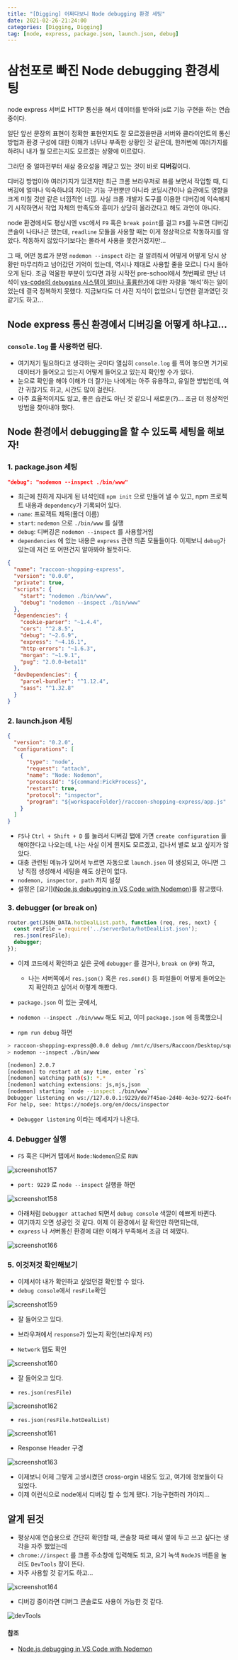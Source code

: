 ```yaml
---
title: "[Digging] 어쩌다보니 Node debugging 환경 세팅"
date: 2021-02-26-21:24:00
categories: [Digging, Digging]
tag: [node, express, package.json, launch.json, debug]
---
```


# 삼천포로 빠진 Node debugging 환경세팅



node express 서버로 HTTP 통신을 해서 데이터를 받아와 js로 기능 구현을 하는 연습중이다.

일단 앞선 문장의 표현이 정확한 표현인지도 잘 모르겠을만큼 서버와 클라이언트의 통신 방법과 환경 구성에 대한 이해가 너무나 부족한 상황인 것 같은데, 한꺼번에 여러가지를 하려니 내가 뭘 모르는지도 모르겠는 상황에 이르렀다.

그러던 중 얼마전부터 새삼 중요성을 깨닫고 있는 것이 바로 **디버깅**이다.

디버깅 방법이야 여러가지가 있겠지만 최근 크롬 브라우저로 뷰를 보면서 작업할 때, 디버깅에 얼마나 익숙하냐의 차이는 기능 구현뿐만 아니라 코딩시간이나 습관에도 영향을 크게 미칠 것만 같은 너낌적인 너낌.
사실 크롬 개발자 도구를 이용한 디버깅에 익숙해지기 시작하면서 작업 자체의 만족도와 흥미가 상당히 올라갔다고 해도 과언이 아니다.

node 환경에서도 평상시엔 vsc에서 `F9` 혹은 `break point`를 걸고 `F5`를 누르면 디버깅 콘솔이 나타나곤 했는데, `readline` 모듈을 사용할 때는 이게 정상적으로 작동하지를 않았다. 작동하지 않았다기보다는 몰라서 사용을 못한거겠지만...

그 때, 어떤 동료가 분명 `nodemon --inspect` 라는 걸 알려줘서 어떻게 어떻게 당시 상황만 마무리하고 넘어갔던 기억이 있는데, 역시나 제대로 사용할 줄을 모르니 다시 돌아오게 된다. 조금 억울한 부분이 있다면 과정 시작전 pre-school에서 첫번째로 만난 녀석이 [vs-code의 `debugging` 시스템이 얼마나 훌륭한가](https://code.visualstudio.com/docs/editor/debugging)에 대한 자랑을 '해석'하는 일이었는데 결국 정복하지 못했다. 지금보다도 더 사전 지식이 없었으니 당연한 결과였던 것 같기도 하고...





## Node express 통신 환경에서 디버깅을 어떻게 하냐고...



### `console.log` 를 사용하면 된다.

- 여기저기 필요하다고 생각하는 곳마다 열심히 `console.log` 를 찍어 놓으면 거기로 데이터가 들어오고 있는지 어떻게 들어오고 있는지 확인할 수가 있다.
- 눈으로 확인을 해야 이해가 더 잘가는 나에게는 아주 유용하고, 유일한 방법인데, 여간 귀찮기도 하고, 시간도 많이 걸린다.
- 아주 효율적이지도 않고, 좋은 습관도 아닌 것 같으니 새로운(?)... 조금 더 정상적인 방법을 찾아내야 했다.



## Node 환경에서 debugging을 할 수 있도록 세팅을 해보자!



### 1. package.json 세팅

```json
"debug": "nodemon --inspect ./bin/www"
```

- 최근에 친하게 지내게 된 녀석인데 `npm init` 으로 만들어 낼 수 있고, npm 프로젝트 내용과 `dependency`가 기록되어 있다.
- `name`: 프로젝트 제목(폴더 이름)
- `start`: `nodemon` 으로 `./bin/www` 를 실행
- `debug`: 디버깅은 `nodemon --inspect` 를 사용할거임
- `dependencies` 에 있는 내용은 `express` 관련 의존 모듈들이다. 이제보니 `debug`가 있는데 저건 또 어떤건지 알아봐야 될듯하다.

```json
{
  "name": "raccoon-shopping-express",
  "version": "0.0.0",
  "private": true,
  "scripts": {
    "start": "nodemon ./bin/www",
    "debug": "nodemon --inspect ./bin/www"
  },
  "dependencies": {
    "cookie-parser": "~1.4.4",
    "cors": "^2.8.5",
    "debug": "~2.6.9",
    "express": "~4.16.1",
    "http-errors": "~1.6.3",
    "morgan": "~1.9.1",
    "pug": "2.0.0-beta11"
  },
  "devDependencies": {
    "parcel-bundler": "^1.12.4",
    "sass": "^1.32.8"
  }
}

```



### 2. launch.json 세팅

```json
{
  "version": "0.2.0",
  "configurations": [
    {
      "type": "node",
      "request": "attach",
      "name": "Node: Nodemon",
      "processId": "${command:PickProcess}",
      "restart": true,
      "protocol": "inspector",
      "program": "${workspaceFolder}/raccoon-shopping-express/app.js"
    }
  ]
}

```

- `F5`나 `Ctrl + Shift + D` 를 눌러서 디버깅 탭에 가면 `create configuration` 을 해야한다고 나오는데, 나는 사실 이게 뭔지도 모르겠고, 겁나서 별로 보고 싶지가 않았다.
- 대충 관련된 메뉴가 있어서 누르면 자동으로 `launch.json` 이 생성되고, 아니면 그냥 직접 생성해서 세팅을 해도 상관이 없다.
- `nodemon, inspector, path` 까지 설정
- 설정은 [요기]([Node.js debugging in VS Code with Nodemon](https://github.com/microsoft/vscode-recipes/tree/master/nodemon))를 참고했다.





### 3. debugger (or break on)

```js
router.get(JSON_DATA.hotDealList.path, function (req, res, next) {
  const resFile = require('../serverData/hotDealList.json');
  res.json(resFile);
  debugger;
});
```

- 이제 코드에서 확인하고 싶은 곳에 `debugger` 를 걸거나, `break on` (`F9`) 하고,
  - 나는 서버쪽에서 `res.json()` 혹은 `res.send()` 등 파일들이 어떻게 들어오는지 확인하고 싶어서 이렇게 해봤다.

- `package.json` 이 있는 곳에서,
- `nodemon --inspect ./bin/www` 해도 되고, 이미 `package.json` 에 등록했으니
- `npm run debug` 하면

```bash
> raccoon-shopping-express@0.0.0 debug /mnt/c/Users/Raccoon/Desktop/squad_front/03-shopping/fe-w3-shopping/raccoon-shopping-express
> nodemon --inspect ./bin/www

[nodemon] 2.0.7
[nodemon] to restart at any time, enter `rs`
[nodemon] watching path(s): *.*
[nodemon] watching extensions: js,mjs,json
[nodemon] starting `node --inspect ./bin/www`
Debugger listening on ws://127.0.0.1:9229/de7f45ae-2d40-4e3e-9272-6e4fc035030b
For help, see: https://nodejs.org/en/docs/inspector
```

- `Debugger listening` 이라는 메세지가 나온다.



### 4. Debugger 실행

- `F5` 혹은 디버거 탭에서 `Node:Nodemon`으로 `RUN`

![screenshot157](https://user-images.githubusercontent.com/70361152/109273166-2e57ee80-7855-11eb-9b4c-f6735bc54cfb.png)



- `port: 9229` 로 `node --inspect` 실행을 하면 

![screenshot158](https://user-images.githubusercontent.com/70361152/109273168-2ef08500-7855-11eb-9ab7-84b5e72b91b5.png)



- 아래처럼 `Debugger attached` 되면서 `debug console` 색깔이 예쁘게 바뀐다.
- 여기까지 오면 성공인 것 같다. 이제 이 환경에서 잘 확인만 하면되는데,
- `express` 나 서버통신 환경에 대한 이해가 부족해서 조금 더 헤맸다.

![screenshot166](https://user-images.githubusercontent.com/70361152/109296953-894d0e00-7874-11eb-9a66-6a031ef7c7a3.png)



### 5. 이것저것 확인해보기

- 이제서야 내가 확인하고 싶었던걸 확인할 수 있다.
- `debug console`에서 `resFile`확인

![screenshot159](https://user-images.githubusercontent.com/70361152/109273556-b3db9e80-7855-11eb-84d6-4bc79b122c54.png)

- 잘 들어오고 있다.

- 브라우져에서 `response`가 있는지 확인(브라우저 `F5`)
- `Network` 탭도 확인

![screenshot160](https://user-images.githubusercontent.com/70361152/109273832-0fa62780-7856-11eb-978b-8660b1be83a8.png)

- 잘 들어오고 있다.



- `res.json(resFile)`

![screenshot162](https://user-images.githubusercontent.com/70361152/109274660-1bdeb480-7857-11eb-879d-432b35bd6351.png)



- `res.json(resFile.hotDealList)`

![screenshot161](https://user-images.githubusercontent.com/70361152/109274659-1aad8780-7857-11eb-9d49-f0d9c3a2d309.png)



- Response Header 구경

![screenshot163](https://user-images.githubusercontent.com/70361152/109274663-1bdeb480-7857-11eb-8f39-e2a52845a526.png)

- 이제보니 어제 그렇게 고생시켰던 cross-orgin 내용도 있고, 여기에 정보들이 다 있었다.
- 이제 이런식으로 node에서 디버깅 할 수 있게 됐다. 기능구현하러 가야지...





## 알게 된것



- 평상시에 연습용으로 간단히 확인할 때, 콘솔창 따로 떼서 옆에 두고 쓰고 싶다는 생각을 자주 했었는데
- `chrome://inspect` 를 크롬 주소창에 입력해도 되고, 요기 녹색 `NodeJS` 버튼을 눌러도 `DevTools` 창이 뜬다.
- 자주 사용할 것 같기도 하고...

![screenshot164](https://user-images.githubusercontent.com/70361152/109275098-a0313780-7857-11eb-8795-03319cf5ca79.png)



- 디버깅 중이라면 디버그 콘솔로도 사용이 가능한 것 같다.

![devTools](https://user-images.githubusercontent.com/70361152/109275563-42511f80-7858-11eb-8fd4-e39cfc706adb.gif)



#### 참조

- [Node.js debugging in VS Code with Nodemon](https://github.com/microsoft/vscode-recipes/tree/master/nodemon)